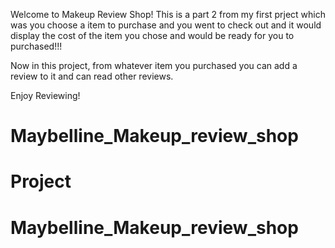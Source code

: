 Welcome to Makeup Review Shop!
This is a part 2 from my first prject which was you choose a item to purchase and you went to check out and it would display the cost of the item you chose and would be ready for you to purchased!!!

Now in this project, from whatever item you purchased you can add a review to it and can read other reviews.

Enjoy Reviewing!
# Maybelline_Makeup_review_shop
# Project
# Maybelline_Makeup_review_shop
